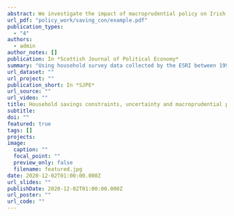 ```yaml
---
abstract: We investigate the impact of macroprudential policy on Irish households' perception of savings adequacy, with a particular focus on households  intending to purchase a home. These measures tighten loan‐to‐value ratios and raise the entry cost for home purchase. We find that the measures have had a  significant impact on savings constraints. Indeed, constrained potential buyers, who are planning to purchase, but not presently saving to buy a home, are the group most affected as the macroprudential rules increase the downpayment size required. Heterogeneous effects across households indicate younger, private renting households, and those with relatively uncertain cash flows.
url_pdf: "policy_work/saving_con/example.pdf"
publication_types:
  - "4"
authors:
  - admin
author_notes: []
publication: In *Scottish Journal of Political Economy*
summary: "Using household survey data collected by the ESRI between 1998 and 2018, we examine how subsequent macroprudential rules in lieu of the Great Recession affected perceptions among Irish households of elevated savings constraints."
url_dataset: ""
url_project: ""
publication_short: In *SJPE*
url_source: ""
url_video: ""
title: Household savings constraints, uncertainty and macroprudential policy
subtitle: 
doi: ""
featured: true
tags: []
projects:
image:
  caption: ""
  focal_point: ""
  preview_only: false
  filename: featured.jpg
date: 2020-12-02T01:00:00.000Z
url_slides: ""
publishDate: 2020-12-02T01:00:00.000Z
url_poster: ""
url_code: ""
---
```

